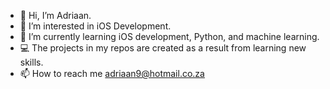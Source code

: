 - 👋 Hi, I’m Adriaan.
- 👀 I’m interested in iOS Development.
- 🌱 I’m currently learning iOS development, Python, and machine learning.
- 💻 The projects in my repos are created as a result from learning new skills.
- 📫 How to reach me adriaan9@hotmail.co.za

<!---
Adriaan999/Adriaan999 is a ✨ special ✨ repository because its `README.md` (this file) appears on your GitHub profile.
You can click the Preview link to take a look at your changes.
--->
